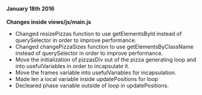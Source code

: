 #### January 18th 2016

**Changes inside views/js/main.js**
* Changed resizePizzas function to use getElementsById instead of querySelector 
in order to improve performance.
* Changed changePizzaSizes function to use getElementsByClassName instead of 
querySelector in order to improve performance.
* Move the initialization of pizzasDiv out of the pizza generating loop and into
usefulVariables in order to incapsulate it. 
* Move the frames variable into usefulVariables for incapsulation. 
* Made len a local variable inside updatePositions for loop
* Decleared phase variable outside of loop in updatePositions.